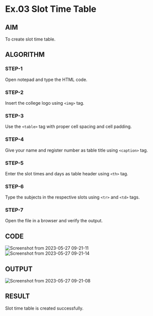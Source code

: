 # Ex.03 Slot Time Table
## AIM
  To create slot time table.

## ALGORITHM
### STEP-1
  Open notepad and type the HTML code.

### STEP-2
  Insert the college logo using ```<img>``` tag.

### STEP-3
  Use the ```<table>``` tag with proper cell spacing and cell padding.  

### STEP-4
  Give your name and register number as table title using ```<caption>``` tag.

### STEP-5
  Enter the slot times and days as table header using ```<th>``` tag.
  
### STEP-6
  Type the subjects in the respective slots using ```<tr>``` and ```<td>``` tags.
 
### STEP-7
  Open the file in a browser and verify the output.
  
## CODE
![Screenshot from 2023-05-27 09-21-11](https://github.com/selvasachein/Ex03_Web-Design/assets/128398163/8bfa5709-759d-4fe3-8426-c99797b03411)
![Screenshot from 2023-05-27 09-21-14](https://github.com/selvasachein/Ex03_Web-Design/assets/128398163/11b91dec-13c5-45d4-8a6e-30b9c2148ce4)


## OUTPUT
![Screenshot from 2023-05-27 09-21-08](https://github.com/selvasachein/Ex03_Web-Design/assets/128398163/1d9d4aee-dd96-4406-89ba-fbffaaf20490)


## RESULT
 Slot time table is created successfully.
